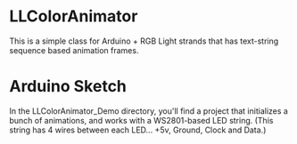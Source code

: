 # LLColorAnimator

This is a simple class for Arduino + RGB Light strands that has
text-string sequence based animation frames.


# Arduino Sketch

In the LLColorAnimator_Demo directory, you'll find a project that 
initializes a bunch of animations, and works with a WS2801-based
LED string.  (This string has 4 wires between each LED... +5v,
Ground, Clock and Data.)




